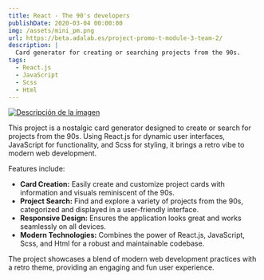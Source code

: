 ```yaml
---
title: React - The 90's developers
publishDate: 2020-03-04 00:00:00
img: /assets/mini_pm.png
url: https://beta.adalab.es/project-promo-t-module-3-team-2/
description: |
  Card generator for creating or searching projects from the 90s.
tags:
  - React.js
  - JavaScript
  - Scss
  - Html
---
```


[![Descripción de la imagen](/assets/mini_pm.png)](https://beta.adalab.es/project-promo-t-module-3-team-2/)

This project is a nostalgic card generator designed to create or search for projects from the 90s. Using React.js for dynamic user interfaces, JavaScript for functionality, and Scss for styling, it brings a retro vibe to modern web development.

Features include:

- **Card Creation:** Easily create and customize project cards with information and visuals reminiscent of the 90s.
- **Project Search:** Find and explore a variety of projects from the 90s, categorized and displayed in a user-friendly interface.
- **Responsive Design:** Ensures the application looks great and works seamlessly on all devices.
- **Modern Technologies:** Combines the power of React.js, JavaScript, Scss, and Html for a robust and maintainable codebase.

The project showcases a blend of modern web development practices with a retro theme, providing an engaging and fun user experience.
